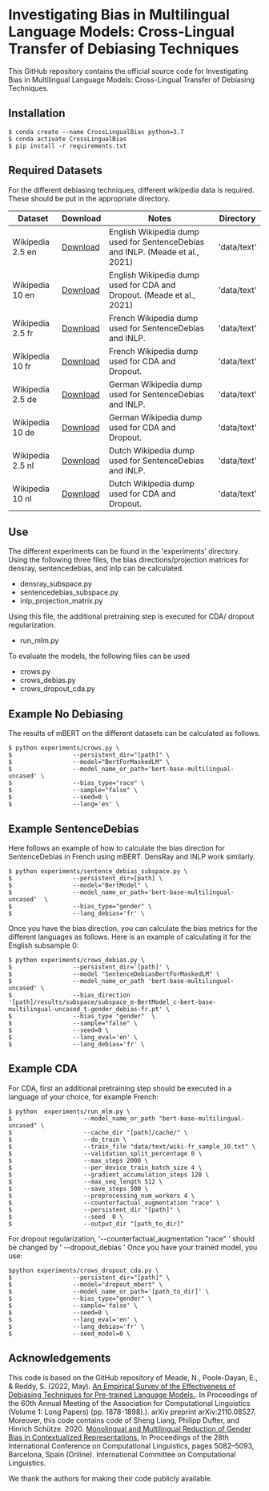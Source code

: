 # Investigating Bias in Multilingual Language Models: Cross-Lingual Transfer of Debiasing Techniques
This GitHub repository contains the official source code for Investigating Bias in Multilingual Language Models: Cross-Lingual Transfer of Debiasing Techniques.

## Installation
```
$ conda create --name CrossLingualBias python=3.7
$ conda activate CrossLingualBias
$ pip install -r requirements.txt
```

## Required Datasets
For the different debiasing techniques, different wikipedia data is required. These should be put in the appropriate directory.


|Dataset | Download | Notes | Directory|
|--------|----------|-------|----------|
|Wikipedia 2.5 en |[Download](https://drive.google.com/file/d/1nGcRFOBep_M7HjvC_qM-9JFee_rWQRQO/view?usp=sharing)| English Wikipedia dump used for SentenceDebias and INLP. (Meade et al., 2021) |'data/text'|
|Wikipedia 10 en  |[Download](https://drive.google.com/file/d/1yQbZMGuUa3taP_xoGThRq0vkb9Kj0uC-/view?usp=sharing)| English Wikipedia dump used for CDA and Dropout. (Meade et al., 2021) |'data/text'|
|Wikipedia 2.5 fr |[Download](https://drive.google.com/file/d/1TAQYkB9kniSX5-2IppPJR8xiTbMFRwrx/view?usp=sharing)| French Wikipedia dump used for SentenceDebias and INLP. |'data/text'|
|Wikipedia 10 fr  |[Download](https://drive.google.com/file/d/1HEQ-55kH4BIGBHU_84FsyMZwLg3kgwJX/view?usp=sharing)| French Wikipedia dump used for CDA and Dropout. |'data/text'|
|Wikipedia 2.5 de |[Download](https://drive.google.com/file/d/1RRizrCShzT7yk8hRMDN6Zj-HoyfqQkPt/view?usp=sharing)| German Wikipedia dump used for SentenceDebias and INLP. |'data/text'|
|Wikipedia 10 de  |[Download](https://drive.google.com/file/d/1pvKXfK-oyfE-_j1M3BL4LD94XT10p4go/view?usp=sharing)| German Wikipedia dump used for CDA and Dropout. |'data/text'|
|Wikipedia 2.5 nl |[Download](https://drive.google.com/file/d/1jCUWl0kT0TJsljeMZvZEkC4tEWjSxMM8/view?usp=sharing)| Dutch Wikipedia dump used for SentenceDebias and INLP. |'data/text'|
|Wikipedia 10 nl  |[Download](https://drive.google.com/file/d/1Mhn0kG2MZi36CNImBNDhiiNSXh-h9-Uc/view?usp=sharing)| Dutch Wikipedia dump used for CDA and Dropout. |'data/text'|

## Use
The different experiments can be found in the 'experiments' directory. Using the following three files, the bias directions/projection matrices for densray, sentencedebias, and inlp can be calculated.
* densray_subspace.py
* sentencedebias_subspace.py 
* inlp_projection_matrix.py

Using this file, the additional pretraining step is executed for CDA/ dropout regularization.
* run_mlm.py

To evaluate the models, the following files can be used
* crows.py
* crows_debias.py
* crows_dropout_cda.py

## Example No Debiasing
The results of mBERT on the different datasets can be calculated as follows.

```
$ python experiments/crows.py \
$                 --persistent_dir="[path]" \
$                 --model="BertForMaskedLM" \
$                 --model_name_or_path='bert-base-multilingual-uncased' \
$                 --bias_type="race" \
$                 --sample="false" \
$                 --seed=0 \
$                 --lang='en' \
```

## Example SentenceDebias
Here follows an example of how to calculate the bias direction for SentenceDebias in French using mBERT. DensRay and INLP work similarly.
```
$ python experiments/sentence_debias_subspace.py \
$                 --persistent_dir=[path] \
$                 --model="BertModel" \
$                 --model_name_or_path='bert-base-multilingual-uncased'  \
$                 --bias_type="gender" \
$                 --lang_debias='fr' \
```
Once you have the bias direction, you can calculate the bias metrics for the different languages as follows. Here is an example of calculating it for the English subsample 0: 

```
$ python experiments/crows_debias.py \
$                 --persistent_dir='[path]' \
$                 --model "SentenceDebiasBertForMaskedLM" \
$                 --model_name_or_path 'bert-base-multilingual-uncased' \
$                 --bias_direction '[path]/results/subspace/subspace_m-BertModel_c-bert-base-multilingual-uncased_t-gender_debias-fr.pt' \
$                 --bias_type "gender"  \
$                 --sample="false" \
$                 --seed=0 \
$                 --lang_eval='en' \
$                 --lang_debias='fr' \
```
## Example CDA

For CDA, first an additional pretraining step should be executed in a language of your choice, for example French:
```
$ python  experiments/run_mlm.py \
$                    --model_name_or_path "bert-base-multilingual-uncased" \
$                    --cache_dir "[path]/cache/" \
$                    --do_train \
$                    --train_file "data/text/wiki-fr_sample_10.txt" \
$                    --validation_split_percentage 0 \
$                    --max_steps 2000 \
$                    --per_device_train_batch_size 4 \
$                    --gradient_accumulation_steps 128 \
$                    --max_seq_length 512 \
$                    --save_steps 500 \
$                    --preprocessing_num_workers 4 \
$                    --counterfactual_augmentation "race" \
$                    --persistent_dir "[path]" \
$                    --seed  0 \
$                    --output_dir "[path_to_dir]"

```
For dropout regularization, '--counterfactual_augmentation "race" \' should be changed by ' --dropout_debias \'
Once you have your trained model, you use:
```
$python experiments/crows_dropout_cda.py \
$                 --persistent_dir="[path]" \
$                 --model="dropout_mbert" \
$                 --model_name_or_path='[path_to_dir]' \
$                 --bias_type="gender" \
$                 --sample='false' \
$                 --seed=0 \
$                 --lang_eval='en' \
$                 --lang_debias='fr' \
$                 --seed_model=0 \
```

## Acknowledgements
This code is based on the GitHub repository of Meade, N., Poole-Dayan, E., & Reddy, S. (2022, May). [An Empirical Survey of the Effectiveness of Debiasing Techniques for Pre-trained Language Models.](https://github.com/McGill-NLP/bias-bench/tree/main). In Proceedings of the 60th Annual Meeting of the Association for Computational Linguistics (Volume 1: Long Papers) (pp. 1878-1898).). arXiv preprint arXiv:2110.08527. <br>
Moreover, this code contains code of Sheng Liang, Philipp Dufter, and Hinrich Schütze. 2020. [Monolingual and Multilingual Reduction of Gender Bias in Contextualized Representations.](https://github.com/liangsheng02/densray-debiasing/tree/publish) In Proceedings of the 28th International Conference on Computational Linguistics, pages 5082–5093, Barcelona, Spain (Online). International Committee on Computational Linguistics.

We thank the authors for making their code publicly available.
